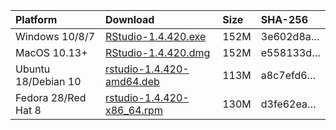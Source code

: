 
| Platform            | Download                                                                                                                                                              | Size | SHA-256                                                                                                              |
| :------------------ | :-------------------------------------------------------------------------------------------------------------------------------------------------------------------- | :--- | :------------------------------------------------------------------------------------------------------------------- |
| Windows 10/8/7      | <a href="https://s3.amazonaws.com/rstudio-ide-build/desktop/windows/RStudio-1.4.420.exe"><i class="fa fa-download"></i> RStudio-1.4.420.exe</a>                       | 152M | <span class="sha256" data-sha256="3e602d8a4d1be18e87936732a470e2353d7ad5c442e75ebc42071e3acd42d871">3e602d8a…</span> |
| MacOS 10.13+        | <a href="https://s3.amazonaws.com/rstudio-ide-build/desktop/macos/RStudio-1.4.420.dmg"><i class="fa fa-download"></i> RStudio-1.4.420.dmg</a>                         | 152M | <span class="sha256" data-sha256="e558133dce86261e9de519580f27535305e1ae57f03a8344a3f199029c6c7f00">e558133d…</span> |
| Ubuntu 18/Debian 10 | <a href="https://s3.amazonaws.com/rstudio-ide-build/desktop/bionic/amd64/rstudio-1.4.420-amd64.deb"><i class="fa fa-download"></i> rstudio-1.4.420-amd64.deb</a>      | 113M | <span class="sha256" data-sha256="a8c7efd6832645776a42bd901eeb7531964857305bef9929a846096e6d121a93">a8c7efd6…</span> |
| Fedora 28/Red Hat 8 | <a href="https://s3.amazonaws.com/rstudio-ide-build/desktop/centos8/x86_64/rstudio-1.4.420-x86_64.rpm"><i class="fa fa-download"></i> rstudio-1.4.420-x86\_64.rpm</a> | 130M | <span class="sha256" data-sha256="d3fe62ea5a38caece221d8d936317a857477f2a6d08c0e245da007f3d9f3ee3e">d3fe62ea…</span> |
